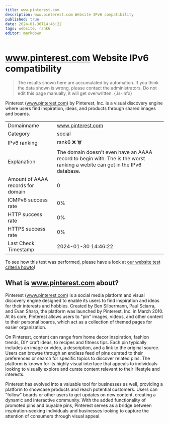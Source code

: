 ```yaml
---
title: www.pinterest.com
description: www.pinterest.com Website IPv6 compatibility
published: true
date: 2024-01-30T14:46:22
tags: website, rank6
editor: markdown
---
```


# www.pinterest.com Website IPv6 compatibility

> The results shown here are accumulated by automation. If you think the data shown is wrong, please contact the administrators. 
> Do not edit this page manually, it will get overwritten.
{.is-info}

Pinterest (www.pinterest.com) by Pinterest, Inc. is a visual discovery engine where users find inspiration, ideas, and products through shared images and boards.


|   |   |
| - | - |
| Domainname | www.pinterest.com
| Category | social |
| IPv6 ranking | rank6 :x: :wastebasket: |
| Explanation | The domain doesn't even have an AAAA record to begin with. The is the worst ranking a webite can get in the IPv6 database. |
| Amount of AAAA records for domain | 0 |
| ICMPv6 success rate | 0%|
| HTTP success rate | 0% |
| HTTPS success rate | 0% |
| Last Check Timestamp | 2024-01-30 14:46:22 |

To see how this test was performed, please have a look at [our website test criteria howto](/howto/testcriteria/website)!


## What is www.pinterest.com about?
Pinterest (www.pinterest.com) is a social media platform and visual discovery engine designed to enable its users to find inspiration and ideas for their interests and hobbies. Created by Ben Silbermann, Paul Sciarra, and Evan Sharp, the platform was launched by Pinterest, Inc. in March 2010. At its core, Pinterest allows users to "pin" images, videos, and other content to their personal boards, which act as a collection of themed pages for easier organization.

On Pinterest, content can range from home decor inspiration, fashion trends, DIY craft ideas, to recipes and fitness tips. Each pin typically includes an image or video, a description, and a link to the original source. Users can browse through an endless feed of pins curated to their preferences or search for specific topics to discover related pins. The platform is known for its highly visual interface that appeals to individuals looking to visually explore and curate content relevant to their lifestyle and interests.

Pinterest has evolved into a valuable tool for businesses as well, providing a platform to showcase products and reach potential customers. Users can "follow" boards or other users to get updates on new content, creating a dynamic and interactive community. With the added functionality of promoted pins and buyable pins, Pinterest serves as a bridge between inspiration-seeking individuals and businesses looking to capture the attention of consumers through visual appeal.


